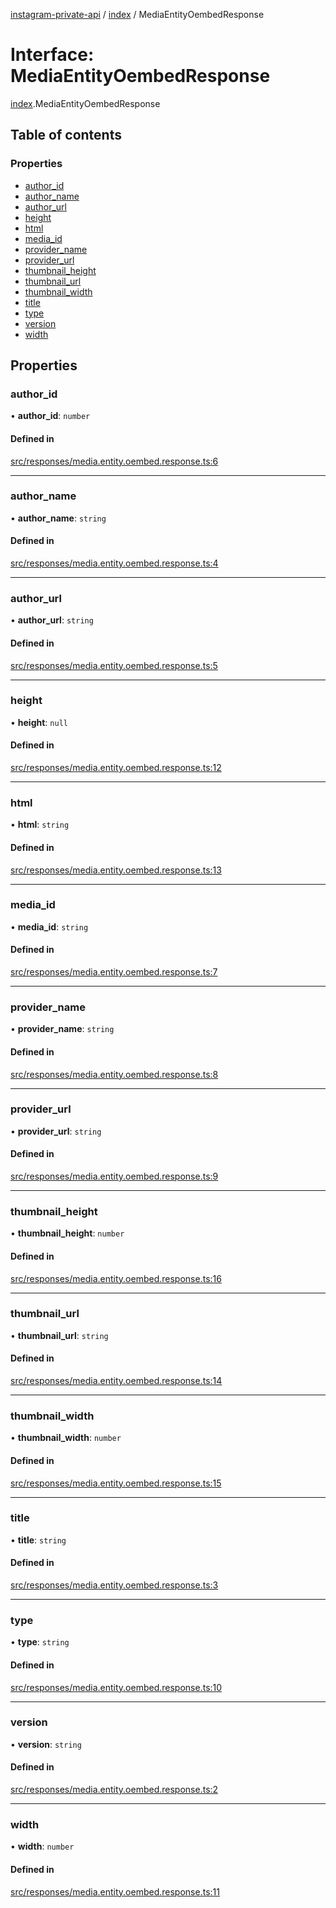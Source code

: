 [instagram-private-api](../../README.md) / [index](../../modules/index.md) / MediaEntityOembedResponse

# Interface: MediaEntityOembedResponse

[index](../../modules/index.md).MediaEntityOembedResponse

## Table of contents

### Properties

- [author\_id](MediaEntityOembedResponse.md#author_id)
- [author\_name](MediaEntityOembedResponse.md#author_name)
- [author\_url](MediaEntityOembedResponse.md#author_url)
- [height](MediaEntityOembedResponse.md#height)
- [html](MediaEntityOembedResponse.md#html)
- [media\_id](MediaEntityOembedResponse.md#media_id)
- [provider\_name](MediaEntityOembedResponse.md#provider_name)
- [provider\_url](MediaEntityOembedResponse.md#provider_url)
- [thumbnail\_height](MediaEntityOembedResponse.md#thumbnail_height)
- [thumbnail\_url](MediaEntityOembedResponse.md#thumbnail_url)
- [thumbnail\_width](MediaEntityOembedResponse.md#thumbnail_width)
- [title](MediaEntityOembedResponse.md#title)
- [type](MediaEntityOembedResponse.md#type)
- [version](MediaEntityOembedResponse.md#version)
- [width](MediaEntityOembedResponse.md#width)

## Properties

### author\_id

• **author\_id**: `number`

#### Defined in

[src/responses/media.entity.oembed.response.ts:6](https://github.com/Nerixyz/instagram-private-api/blob/0e0721c/src/responses/media.entity.oembed.response.ts#L6)

___

### author\_name

• **author\_name**: `string`

#### Defined in

[src/responses/media.entity.oembed.response.ts:4](https://github.com/Nerixyz/instagram-private-api/blob/0e0721c/src/responses/media.entity.oembed.response.ts#L4)

___

### author\_url

• **author\_url**: `string`

#### Defined in

[src/responses/media.entity.oembed.response.ts:5](https://github.com/Nerixyz/instagram-private-api/blob/0e0721c/src/responses/media.entity.oembed.response.ts#L5)

___

### height

• **height**: ``null``

#### Defined in

[src/responses/media.entity.oembed.response.ts:12](https://github.com/Nerixyz/instagram-private-api/blob/0e0721c/src/responses/media.entity.oembed.response.ts#L12)

___

### html

• **html**: `string`

#### Defined in

[src/responses/media.entity.oembed.response.ts:13](https://github.com/Nerixyz/instagram-private-api/blob/0e0721c/src/responses/media.entity.oembed.response.ts#L13)

___

### media\_id

• **media\_id**: `string`

#### Defined in

[src/responses/media.entity.oembed.response.ts:7](https://github.com/Nerixyz/instagram-private-api/blob/0e0721c/src/responses/media.entity.oembed.response.ts#L7)

___

### provider\_name

• **provider\_name**: `string`

#### Defined in

[src/responses/media.entity.oembed.response.ts:8](https://github.com/Nerixyz/instagram-private-api/blob/0e0721c/src/responses/media.entity.oembed.response.ts#L8)

___

### provider\_url

• **provider\_url**: `string`

#### Defined in

[src/responses/media.entity.oembed.response.ts:9](https://github.com/Nerixyz/instagram-private-api/blob/0e0721c/src/responses/media.entity.oembed.response.ts#L9)

___

### thumbnail\_height

• **thumbnail\_height**: `number`

#### Defined in

[src/responses/media.entity.oembed.response.ts:16](https://github.com/Nerixyz/instagram-private-api/blob/0e0721c/src/responses/media.entity.oembed.response.ts#L16)

___

### thumbnail\_url

• **thumbnail\_url**: `string`

#### Defined in

[src/responses/media.entity.oembed.response.ts:14](https://github.com/Nerixyz/instagram-private-api/blob/0e0721c/src/responses/media.entity.oembed.response.ts#L14)

___

### thumbnail\_width

• **thumbnail\_width**: `number`

#### Defined in

[src/responses/media.entity.oembed.response.ts:15](https://github.com/Nerixyz/instagram-private-api/blob/0e0721c/src/responses/media.entity.oembed.response.ts#L15)

___

### title

• **title**: `string`

#### Defined in

[src/responses/media.entity.oembed.response.ts:3](https://github.com/Nerixyz/instagram-private-api/blob/0e0721c/src/responses/media.entity.oembed.response.ts#L3)

___

### type

• **type**: `string`

#### Defined in

[src/responses/media.entity.oembed.response.ts:10](https://github.com/Nerixyz/instagram-private-api/blob/0e0721c/src/responses/media.entity.oembed.response.ts#L10)

___

### version

• **version**: `string`

#### Defined in

[src/responses/media.entity.oembed.response.ts:2](https://github.com/Nerixyz/instagram-private-api/blob/0e0721c/src/responses/media.entity.oembed.response.ts#L2)

___

### width

• **width**: `number`

#### Defined in

[src/responses/media.entity.oembed.response.ts:11](https://github.com/Nerixyz/instagram-private-api/blob/0e0721c/src/responses/media.entity.oembed.response.ts#L11)
